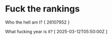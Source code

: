 # Fuck the rankings

Who the hell am I?
{ 26107952 }

What fucking year is it?
[ 2025-03-12T05:50:00Z ]
